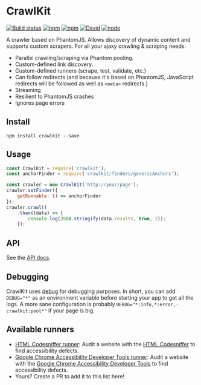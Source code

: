 # CrawlKit
[![Build status](https://img.shields.io/travis/crawlkit/crawlkit/master.svg)](https://travis-ci.org/crawlkit/crawlkit)
[![npm](https://img.shields.io/npm/v/crawlkit.svg)](https://www.npmjs.com/package/crawlkit)
[![npm](https://img.shields.io/npm/l/crawlkit.svg)]()
[![David](https://img.shields.io/david/crawlkit/crawlkit.svg)]()
[![node](https://img.shields.io/node/v/crawlkit.svg)]()

A crawler based on PhantomJS. Allows discovery of dynamic content and supports custom scrapers. For all your ajaxy crawling & scraping needs.

* Parallel crawling/scraping via Phantom pooling.
* Custom-defined link discovery.
* Custom-defined runners (scrape, test, validate, etc.)
* Can follow redirects (and because it's based on PhantomJS, JavaScript redirects will be followed as well as `<meta>` redirects.)
* Streaming
* Resilient to PhantomJS crashes
* Ignores page errors

## Install
```console
npm install crawlkit --save
```

## Usage
```javascript
const CrawlKit = require('crawlkit');
const anchorFinder = require('crawlkit/finders/genericAnchors');

const crawler = new CrawlKit('http://your/page');
crawler.setFinder({
    getRunnable: () => anchorFinder
});
crawler.crawl()
    .then((data) => {
        console.log(JSON.stringify(data.results, true, 2));
    });
```

## API
See the [API docs](http://crawlkit.github.io/crawlkit/docs/crawlkit/1.3.0/).

## Debugging
CrawlKit uses [debug](https://github.com/visionmedia/debug) for debugging purposes. In short, you can add `DEBUG="*"` as an environment variable before starting your app to get all the logs. A more sane configuration is probably `DEBUG="*:info,*:error,-crawlkit:pool*"` if your page is big.

## Available runners
* [HTML Codesniffer runner](https://github.com/crawlkit/runner-htmlcs): Audit a website with the [HTML Codesniffer](https://github.com/squizlabs/HTML_CodeSniffer) to find accessibility defects.
* [Google Chrome Accessibility Developer Tools runner](https://github.com/crawlkit/runner-accessibility-developer-tools): Audit a website with the [Google Chrome Accessibility Developer Tools](https://github.com/GoogleChrome/accessibility-developer-tools) to find accessibility defects.
* Yours? Create a PR to add it to this list here!

